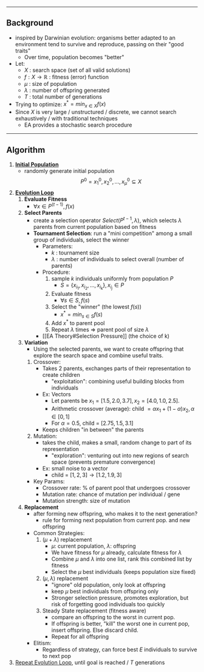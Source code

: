 ___
## Background
- inspired by Darwinian evolution: organisms better adapted to an environment tend to survive and reproduce, passing on their "good traits"
	- Over time, population becomes "better"
- Let:
	- $X$ : search space (set of all valid solutions)
	- $f: X \rightarrow \mathbb{R}$ : fitness (error) function
	- $\mu$ : size of population
	- $\lambda$ : number of offspring generated
	- $T$ : total number of generations
- Trying to optimize: $x^* = min_{x \in X} f(x)$
- Since $X$ is very large / unstructured / discrete, we cannot search exhaustively / with traditional techniques
	- EA provides a stochastic search procedure
---
## Algorithm
1. **<u>Initial Population</u>**
	- randomly generate initial population
$$P^0 = {x_1^{0}, x_2^{0}, ... , x_{\mu}^{0}} \subseteq X$$
2. **<u>Evolution Loop</u>** 
	1. **Evaluate Fitness**
		- $\forall x \in P^{(t-1)}, f(x)$
	2. **Select Parents**
		- create a selection operator $Select(P^{t-1}, \lambda)$, which selects $\lambda$ parents from current population based on fitness
		- **Tournament Selection**: run a "mini competition" among a small group of individuals, select the winner
			- Parameters:
				- $k$ : tournament size
				- $\lambda$ : number of individuals to select overall (number of parents)
			- Procedure: 
				1. sample $k$ individuals uniformly from population $P$ 
					- $S = \{x_{i_{1}}, x_{i_{2}}, ..., x_{i_{k}}\}, x_{i_{j}} \in P$
				2. Evaluate fitness
					- $\forall s \in S, f(s)$
				3. Select the "winner" (the lowest $f(s)$)
					- $x^* = min_{s \in S} f(s)$ 
				4. Add $x^*$ to parent pool
				5. Repeat $\lambda$ times $\Rightarrow$ parent pool of size $\lambda$
			- [[EA Theory#Selection Pressure]] (the choice of k)
	3. **Variation**
		- Using the selected parents, we want to create offspring that explore the search space and combine useful traits. 
		1. Crossover:
			- Takes 2 parents, exchanges parts of their representation to create children
				- "exploitation": combining useful building blocks from individuals
			- Ex: Vectors
				- Let parents be $x_{1} = [1.5, 2.0, 3.7],  x_{2} = [4.0, 1.0, 2.5]$. 
				- Arithmetic crossover (average): child $= \alpha x_{1} + (1-\alpha)x_{2}, \alpha \in [0, 1]$
				- For $\alpha = 0.5$, child = $[2.75, 1.5, 3.1]$
			- Keeps children "in between" the parents
		2. Mutation:
			- takes the child, makes a small, random change to part of its representation
				- "exploration": venturing out into new regions of search space (prevents premature convergence)
			- Ex: small noise to a vector
				- child = $[1,2,3] \rightarrow [1.2, 1.9, 3]$ 
		- Key Params:
			- Crossover rate: % of parent pool that undergoes crossover
			- Mutation rate: chance of mutation per individual / gene
			- Mutation strength: size of mutation
	4. **Replacement**
		- after forming new offspring, who makes it to the next generation?
			- rule for forming next population from current pop. and new offspring
		- Common Strategies:
			1. ($\mu + \lambda$) replacement
				- $\mu$: current population, $\lambda$: offspring
				- We have fitness for $\mu$ already, calculate fitness for $\lambda$
				- Combine $\mu$ and $\lambda$ into one list, rank this combined list by fitness
				- Select the $\mu$ best individuals (keeps population size fixed)
			2. ($\mu , \lambda$) replacement
				- "ignore" old population, only look at offspring
				- keep $\mu$ best individuals from offspring only
				- Stronger selection pressure, promotes exploration, but risk of forgetting good individuals too quickly
			3. Steady State replacement (fitness aware)
				- compare an offspring to the worst in current pop. 
				- If offspring is better, "kill" the worst one in current pop, insert offspring. Else discard child.
				- Repeat for all offspring
		- Elitism:
			- Regardless of strategy, can force best $E$ individuals to survive to next pop
3. <u>Repeat Evolution Loop</u>, until goal is reached / $T$ generations

	